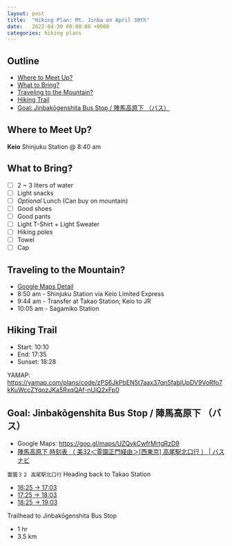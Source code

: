 ```yaml
---
layout: post
title:  "Hiking Plan: Mt. Jinba on April 30th"
date:   2022-04-30 00:00:00 +0000
categories: hiking plans
---
```


## Outline <!-- omit in toc -->
* [Where to Meet Up?](#where-to-meet-up)
* [What to Bring?](#what-to-bring)
* [Traveling to the Mountain?](#traveling-to-the-mountain)
* [Hiking Trail](#hiking-trail)
* [Goal: Jinbakōgenshita Bus Stop / 陣馬高原下 （バス）](#goal-jinbakōgenshita-bus-stop--陣馬高原下-バス)

## Where to Meet Up?

**Keio** Shinjuku Station @ 8:40 am

## What to Bring?

* [ ] 2 ~ 3 liters of water
* [ ] Light snacks
* [ ] _Optional_ Lunch (Can buy on mountain)
* [ ] Good shoes
* [ ] Good pants
* [ ] Light T-Shirt + Light Sweater
* [ ] Hiking poles
* [ ] Towel
* [ ] Cap

## Traveling to the Mountain?

* [Google Maps Detail](https://goo.gl/maps/wDYrWP4tJHd95dtU6)
* 8:50 am - Shinjuku Station via Keio Limited Express
* 9:44 am - Transfer at Takao Station; Keio to JR
* 10:05 am - Sagamiko Station

## Hiking Trail

* Start: 10:10
* End: 17:35
* Sunset: 18:28

YAMAP: <https://yamap.com/plans/code/zPS6JkPbEN5t7aax37qn5fablUpDV9VoRfo7kKuWccZYqozJKa5RxqQAf-nUiQ2xFp0>

## Goal: Jinbakōgenshita Bus Stop / 陣馬高原下 （バス）
* Google Maps: <https://goo.gl/maps/UZQvkCwfrMrtgRzD9>
* [陣馬高原下 時刻表 （ 美32＜霊園正門経由＞[西東京] 高尾駅北口行 ） | バスナビ](http://transfer.navitime.biz/bus-navi/pc/diagram/BusDiagram?orvCode=00042341&course=0000453401&stopNo=1)

`霊園３２ 高尾駅北口行` Heading back to Takao Station
* [16:25 -> 17:03](https://goo.gl/maps/jSwY99674NrK5EMF9)
* [17:25 -> 18:03](https://goo.gl/maps/3gjurhw255zMqE5D7)
* [18:25 -> 19:03](https://goo.gl/maps/xgsJeJRiYYxJaqFN9)

Trailhead to Jinbakōgenshita Bus Stop
* 1 hr
* 3.5 km
